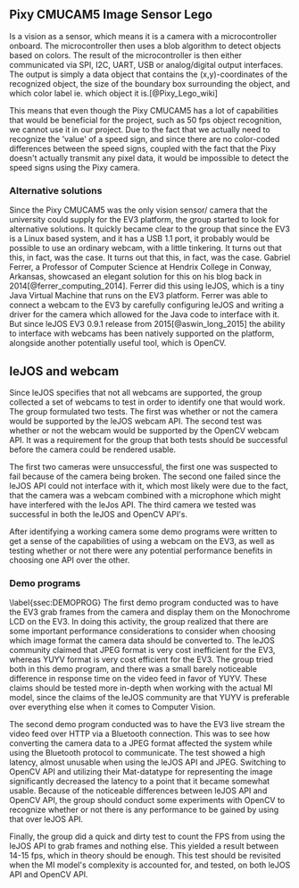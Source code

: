 ## Pixy CMUCAM5 Image Sensor Lego
Is a vision as a sensor, which means it is a camera with a microcontroller onboard. The microcontroller then uses a blob algorithm to detect objects based on colors. The result of the microcontroller is then either communicated via SPI, I2C, UART, USB or analog/digital output interfaces. The output is simply a data object that contains the (x,y)-coordinates of the recognized object, the size of the boundary box surrounding the object, and which color label ie. which object it is.[@Pixy_Lego_wiki]

This means that even though the Pixy CMUCAM5 has a lot of capabilities that would be beneficial for the project, such as 50 fps object recognition, we cannot use it in our project. Due to the fact that we actually need to recognize the 'value' of a speed sign, and since there are no color-coded differences between the speed signs, coupled with the fact that the Pixy doesn't actually transmit any pixel data, it would be impossible to detect the speed signs using the Pixy camera.

### Alternative solutions
Since the Pixy CMUCAM5 was the only vision sensor/ camera that the university could supply for the EV3 platform, the group started to look for alternative solutions. It quickly became clear to the group that since the EV3 is a Linux based system, and it has a USB 1.1 port, it probably would be possible to use an ordinary webcam, with a little tinkering. It turns out that this, in fact, was the case. It turns out that this, in fact, was the case. Gabriel Ferrer, a Professor of Computer Science at Hendrix College in Conway, Arkansas, showcased an elegant solution for this on his blog back in 2014[@ferrer_computing_2014]. Ferrer did this using leJOS, which is a tiny Java Virtual Machine that runs on the EV3 platform. Ferrer was able to connect a webcam to the EV3 by carefully configuring leJOS and writing a driver for the camera which allowed for the Java code to interface with it. But since leJOS EV3 0.9.1 release from 2015[@aswin_long_2015] the ability to interface with webcams has been natively supported on the platform, alongside another potentially useful tool, which is OpenCV.

## leJOS and webcam
Since leJOS specifies that not all webcams are supported, the group collected a set of webcams to test in order to identify one that would work. The group formulated two tests. The first was whether or not the camera would be supported by the leJOS webcam API. The second test was whether or not the webcam would be supported by the OpenCV webcam API. It was a requirement for the group that both tests should be successful before the camera could be rendered usable.

The first two cameras were unsuccessful, the first one was suspected to fail because of the camera being broken. The second one failed since the leJOS API could not interface with it, which most likely were due to the fact, that the camera was a webcam combined with a microphone which might have interfered with the leJos API. The third camera we tested was successful in both the leJOS and OpenCV API's.

After identifying a working camera some demo programs were written to get a sense of the capabilities of using a webcam on the EV3, as well as testing whether or not there were any potential performance benefits in choosing one API over the other.

### Demo programs
\label{ssec:DEMOPROG}
The first demo program conducted was to have the EV3 grab frames from the camera and display them on the Monochrome LCD on the EV3. In doing this activity, the group realized that there are some important performance considerations to consider when choosing which image format the camera data should be converted to. The leJOS community claimed that JPEG format is very cost inefficient for the EV3, whereas YUYV format is very cost efficient for the EV3. The group tried both in this demo program, and there was a small barely noticeable difference in response time on the video feed in favor of YUYV. These claims should be tested more in-depth when working with the actual MI model, since the claims of the leJOS community are that YUYV is preferable over everything else when it comes to Computer Vision.

The second demo program conducted was to have the EV3 live stream the video feed over HTTP via a Bluetooth connection. This was to see how converting the camera data to a JPEG format affected the system while using the Bluetooth protocol to communicate. The test showed a high latency, almost unusable when using the leJOS API and JPEG. Switching to OpenCV API and utilizing their Mat-datatype for representing the image significantly decreased the latency to a point that it became somewhat usable. Because of the noticeable differences between leJOS API and OpenCV API, the group should conduct some experiments with OpenCV to recognize whether or not there is any performance to be gained by using that over leJOS API.

Finally, the group did a quick and dirty test to count the FPS from using the leJOS API to grab frames and nothing else. This yielded a result between 14-15 fps, which in theory should be enough. This test should be revisited when the MI model's complexity is accounted for, and tested, on both leJOS API and OpenCV API.
